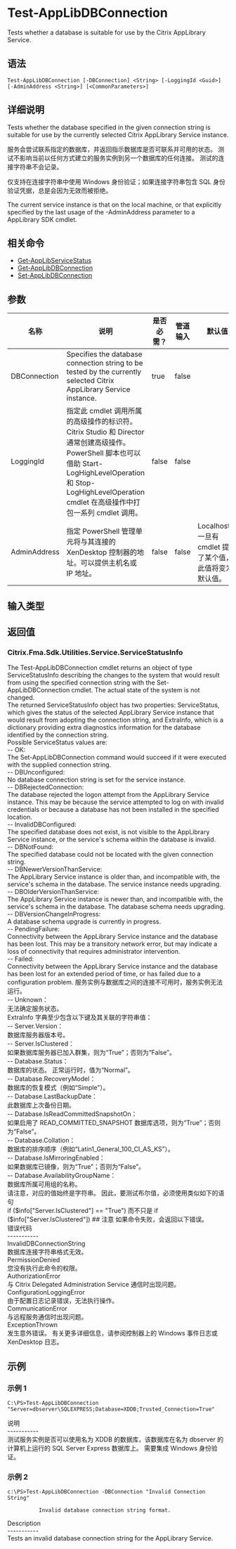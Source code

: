 # Test-AppLibDBConnection

Tests whether a database is suitable for use by the Citrix AppLibrary Service.

## 语法

    Test-AppLibDBConnection [-DBConnection] <String> [-LoggingId <Guid>] [-AdminAddress <String>] [<CommonParameters>]
    

## 详细说明

Tests whether the database specified in the given connection string is suitable for use by the currently selected Citrix AppLibrary Service instance.

服务会尝试联系指定的数据库，并返回指示数据库是否可联系并可用的状态。 测试不影响当前以任何方式建立的服务实例到另一个数据库的任何连接。 测试的连接字符串不会记录。

仅支持在连接字符串中使用 Windows 身份验证；如果连接字符串包含 SQL 身份验证凭据，总是会因为无效而被拒绝。

The current service instance is that on the local machine, or that explicitly specified by the last usage of the -AdminAddress parameter to a AppLibrary SDK cmdlet.

## 相关命令

- [Get-AppLibServiceStatus](Get-AppLibServiceStatus.html)
- [Get-AppLibDBConnection](Get-AppLibDBConnection.html)
- [Set-AppLibDBConnection](Set-AppLibDBConnection.html)

## 参数

| 名称           | 说明                                                                                                                                                                     | 是否必需？ | 管道输入  | 默认值                                   |
| ------------ | ---------------------------------------------------------------------------------------------------------------------------------------------------------------------- | ----- | ----- | ------------------------------------- |
| DBConnection | Specifies the database connection string to be tested by the currently selected Citrix AppLibrary Service instance.                                                    | true  | false |                                       |
| LoggingId    | 指定此 cmdlet 调用所属的高级操作的标识符。 Citrix Studio 和 Director 通常创建高级操作。 PowerShell 脚本也可以借助 Start-LogHighLevelOperation 和 Stop-LogHighLevelOperation cmdlet 在高级操作中打包一系列 cmdlet 调用。 | false | false |                                       |
| AdminAddress | 指定 PowerShell 管理单元将与其连接的 XenDesktop 控制器的地址。可以提供主机名或 IP 地址。                                                                                                             | false | false | Localhost。一旦有 cmdlet 提供了某个值，此值将变为默认值。 |

## 输入类型

### 

## 返回值

### Citrix.Fma.Sdk.Utilities.Service.ServiceStatusInfo

The Test-AppLibDBConnection cmdlet returns an object of type ServiceStatusInfo describing the changes to the system that would result from using the specified connection string with the Set-AppLibDBConnection cmdlet. The actual state of the system is not changed.  
The returned ServiceStatusInfo object has two properties: ServiceStatus, which gives the status of the selected AppLibrary Service instance that would result from adopting the connection string, and ExtraInfo, which is a dictionary providing extra diagnostics information for the database identified by the connection string.  
Possible ServiceStatus values are:  
-- OK:  
The Set-AppLibDBConnection command would succeed if it were executed with the supplied connection string.  
-- DBUnconfigured:  
No database connection string is set for the service instance.  
-- DBRejectedConnection:  
The database rejected the logon attempt from the AppLibrary Service instance. This may be because the service attempted to log on with invalid credentials or because a database has not been installed in the specified location.  
-- InvalidDBConfigured:  
The specified database does not exist, is not visible to the AppLibrary Service instance, or the service's schema within the database is invalid.  
-- DBNotFound:  
The specified database could not be located with the given connection string.  
-- DBNewerVersionThanService:  
The AppLibrary Service instance is older than, and incompatible with, the service's schema in the database. The service instance needs upgrading.  
-- DBOlderVersionThanService:  
The AppLibrary Service instance is newer than, and incompatible with, the service's schema in the database. The database schema needs upgrading.  
-- DBVersionChangeInProgress:  
A database schema upgrade is currently in progress.  
-- PendingFailure:  
Connectivity between the AppLibrary Service instance and the database has been lost. This may be a transitory network error, but may indicate a loss of connectivity that requires administrator intervention.  
-- Failed:  
Connectivity between the AppLibrary Service instance and the database has been lost for an extended period of time, or has failed due to a configuration problem. 服务实例与数据库之间的连接不可用时，服务实例无法运行。  
-- Unknown：  
无法确定服务状态。  
ExtraInfo 字典至少包含以下键及其关联的字符串值：  
-- Server.Version：  
数据库服务器版本号。  
-- Server.IsClustered：  
如果数据库服务器已加入群集，则为“True”；否则为“False”。  
-- Database.Status：  
数据库的状态。 正常运行时，值为“Normal”。  
-- Database.RecoveryModel：  
数据库的恢复模式（例如“Simple”）。  
-- Database.LastBackupDate：  
此数据库上次备份日期。  
-- Database.IsReadCommittedSnapshotOn：  
如果启用了 READ_COMMITTED_SNAPSHOT 数据库选项，则为“True”；否则为“False”。  
-- Database.Collation：  
数据库的排序顺序（例如“Latin1_General_100_CI_AS_KS”）。  
-- Database.IsMirroringEnabled：  
如果数据库已镜像，则为“True”；否则为“False”。  
-- Database.AvailabilityGroupName：  
数据库所属可用组的名称。  
请注意，对应的值始终是字符串。 因此，要测试布尔值，必须使用类似如下的语句  
if ($info["Server.IsClustered"] == "True")  
而不只是  
if ($info["Server.IsClustered"]) ## 注意 如果命令失败，会返回以下错误。  
错误代码  
\---\---\-----  
InvalidDBConnectionString  
数据库连接字符串格式无效。  
PermissionDenied  
您没有执行此命令的权限。  
AuthorizationError  
与 Citrix Delegated Administration Service 通信时出现问题。  
ConfigurationLoggingError  
由于配置日志记录错误，无法执行操作。  
CommunicationError  
与远程服务通信时出现问题。  
ExceptionThrown  
发生意外错误。 有关更多详细信息，请参阅控制器上的 Windows 事件日志或 XenDesktop 日志。

## 示例

### 示例 1

    C:\PS>Test-AppLibDBConnection "Server=dbserver\SQLEXPRESS;Database=XDDB;Trusted_Connection=True"
    

说明  
\---\---\-----  
测试服务实例是否可以使用名为 XDDB 的数据库，该数据库在名为 dbserver 的计算机上运行的 SQL Server Express 数据库上。 需要集成 Windows 身份验证。

### 示例 2

    c:\PS>Test-AppLibDBConnection -DBConnection "Invalid Connection String"
    
              Invalid database connection string format.
    

Description  
\---\---\-----  
Tests an invalid database connection string for the AppLibrary Service.